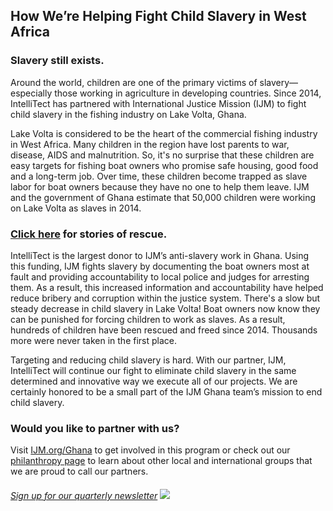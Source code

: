 

## How We’re Helping Fight Child Slavery in West Africa



### **Slavery still exists.**

Around the world, children are one of the primary victims of slavery—especially those working in agriculture in developing countries. Since 2014, IntelliTect has partnered with International Justice Mission (IJM) to fight child slavery in the fishing industry on Lake Volta, Ghana.

Lake Volta is considered to be the heart of the commercial fishing industry in West Africa. Many children in the region have lost parents to war, disease, AIDS and malnutrition. So, it's no surprise that these children are easy targets for fishing boat owners who promise safe housing, good food and a long-term job. Over time, these children become trapped as slave labor for boat owners because they have no one to help them leave. IJM and the government of Ghana estimate that 50,000 children were working on Lake Volta as slaves in 2014.

### **[Click here](https://www.ijm.org/stories) for stories of rescue.**

IntelliTect is the largest donor to IJM’s anti-slavery work in Ghana. Using this funding, IJM fights slavery by documenting the boat owners most at fault and providing accountability to local police and judges for arresting them. As a result, this increased information and accountability have helped reduce bribery and corruption within the justice system. There's a slow but steady decrease in child slavery in Lake Volta! Boat owners now know they can be punished for forcing children to work as slaves. As a result, hundreds of children have been rescued and freed since 2014. Thousands more were never taken in the first place.

Targeting and reducing child slavery is hard. With our partner, IJM, IntelliTect will continue our fight to eliminate child slavery in the same determined and innovative way we execute all of our projects. We are certainly honored to be a small part of the IJM Ghana team’s mission to end child slavery.

### **Would you like to partner with us?**

Visit [IJM.org/Ghana](https://www.ijm.org/ghana) to get involved in this program or check out our [philanthropy page](/philanthropy/) to learn about other local and international groups that we are proud to call our partners.

###### [Sign up for our quarterly newsletter](https://bit.ly/2Nhro9T) [![](https://intellitect.com/wp-content/uploads/2017/07/Click-here-to-sign-up-1-300x69.jpg)](https://bit.ly/2Nhro9T "Why We Give - Child Slavery Still Exists")
